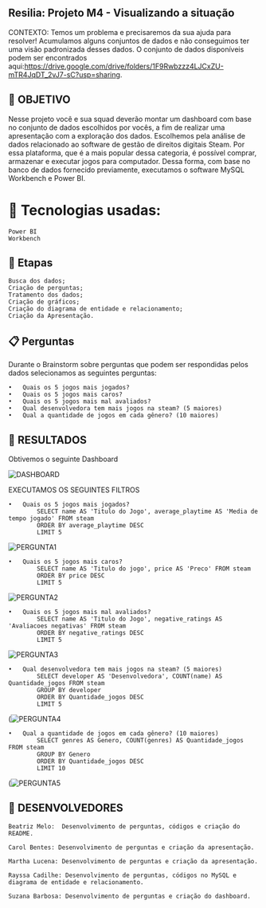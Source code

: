 ## Resilia: Projeto M4 - Visualizando a situação

CONTEXTO: Temos um problema e precisaremos da sua ajuda para resolver! Acumulamos alguns conjuntos de dados e não conseguimos ter uma visão padronizada desses dados. O conjunto de dados disponíveis podem ser encontrados aqui:https://drive.google.com/drive/folders/1F9Rwbzzz4LJCxZU-mTR4JqDT_2vJ7-sC?usp=sharing.

## 🧭 OBJETIVO

Nesse projeto você e sua squad deverão montar um dashboard com base no conjunto de dados escolhidos por vocês, a fim de realizar uma apresentação com a exploração dos dados. Escolhemos pela análise de dados relacionado ao software de gestão de direitos digitais Steam. Por essa plataforma, que é a mais popular dessa categoria, é possível comprar, armazenar e executar jogos para computador.
Dessa forma, com base no banco de dados fornecido previamente, executamos o software MySQL Workbench e Power BI.

# 🔧 Tecnologias usadas:

    Power BI
    Workbench

## 📝 Etapas

    Busca dos dados;
    Criação de perguntas;
    Tratamento dos dados;
    Criação de gráficos;
    Criação do diagrama de entidade e relacionamento;
    Criação da Apresentação.

## 📋 Perguntas

 Durante o Brainstorm sobre perguntas que podem ser respondidas pelos dados selecionamos as seguintes perguntas:

    •	Quais os 5 jogos mais jogados?
    •	Quais os 5 jogos mais caros?
    •	Quais os 5 jogos mais mal avaliados?
    •	Qual desenvolvedora tem mais jogos na steam? (5 maiores)
    •	Qual a quantidade de jogos em cada gênero? (10 maiores)

## 🔖 RESULTADOS

Obtivemos o seguinte Dashboard 

![DASHBOARD](https://github.com/raycadilhe/squad-modulo4-resilia/blob/main/dashboard.JPG?raw=true)


EXECUTAMOS OS SEGUINTES FILTROS 

    •	Quais os 5 jogos mais jogados?
            SELECT name AS 'Titulo do Jogo', average_playtime AS 'Media de tempo jogado' FROM steam
            ORDER BY average_playtime DESC
            LIMIT 5
            
![PERGUNTA1](https://user-images.githubusercontent.com/115670321/228081553-ee2dc6e3-c92d-46be-87d8-ef4703f56426.png)


    •	Quais os 5 jogos mais caros?
            SELECT name AS 'Titulo do jogo', price AS 'Preco' FROM steam
            ORDER BY price DESC
            LIMIT 5
            
![PERGUNTA2](https://user-images.githubusercontent.com/115670321/228081456-81d3d792-3d1c-42b9-ae96-1c6d43345a40.png)


    •	Quais os 5 jogos mais mal avaliados?
            SELECT name AS 'Titulo do Jogo', negative_ratings AS 'Avaliacoes negativas' FROM steam
            ORDER BY negative_ratings DESC
            LIMIT 5
            
![PERGUNTA3](https://user-images.githubusercontent.com/115670321/228081422-e79713c9-1fa6-4f98-a361-b4010364c01d.png)


    •	Qual desenvolvedora tem mais jogos na steam? (5 maiores)
            SELECT developer AS 'Desenvolvedora', COUNT(name) AS Quantidade_jogos FROM steam
            GROUP BY developer
            ORDER BY Quantidade_jogos DESC
            LIMIT 5
            
(![PERGUNTA4](https://user-images.githubusercontent.com/115670321/228081170-2151de09-c1f1-41d4-98f9-63667505df4e.png)


    
    •	Qual a quantidade de jogos em cada gênero? (10 maiores)
            SELECT genres AS Genero, COUNT(genres) AS Quantidade_jogos FROM steam
            GROUP BY Genero
            ORDER BY Quantidade_jogos DESC
            LIMIT 10
            
(![PERGUNTA5](https://user-images.githubusercontent.com/115670321/228081094-9aefd323-dd77-4e30-9ad0-add6e5b9bdba.png)



## 🤝 DESENVOLVEDORES

    Beatriz Melo:  Desenvolvimento de perguntas, códigos e criação do README.
    
    Carol Bentes: Desenvolvimento de perguntas e criação da apresentação.
    
    Martha Lucena: Desenvolvimento de perguntas e criação da apresentação. 
    
    Rayssa Cadilhe: Desenvolvimento de perguntas, códigos no MySQL e diagrama de entidade e relacionamento.
    
    Suzana Barbosa: Desenvolvimento de perguntas e criação do dashboard.
   

